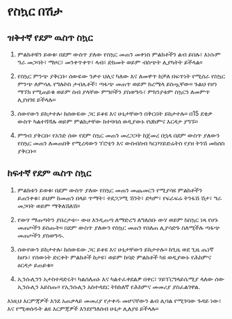 # የስኳር በሽታ

## ዝቅተኛ የደም ዉስጥ ስኳር

1. ምልክቶቹን ይወቁ፡ በደም ውስጥ ያለው የስኳር መጠን መቀነስ ምልክቶችን ልብ ይበሉ፣ እነሱም ግራ መጋባት፣ ማዞር፣ መንቀጥቀጥ፣ ላብ፣ ድክመት ወይም ብስጭት ሊያካትት ይችላል።
2. የስኳር ምንጭ ያቅርቡ፡ ሰውዬው ንቃተ ህሊና ካለው እና ለመዋጥ ከቻለ በፍጥነት የሚሰራ የስኳር ምንጭ ለምሳሌ የግሉኮስ ታብሌቶች፣ ጣፋጭ መጠጥ ወይም ከረሜላ ይስጧቸው። ጉልህ የሆነ ማኘክ የሚጠይቁ ወይም ስብ ያላቸው ምግቦችን ያስወግዱ፣ ምክንያቱም ስኳርን ለመምጥ ሊያዘገዩ ይችላሉ።
3. ሰውየውን ይከታተሉ፡ ከሰውዬው ጋር ይቆዩ እና ሁኔታቸውን በቅርበት ይከታተሉ። በ15 ደቂቃ ውስጥ ካልተሻሻሉ ወይም ምልክታቸው ከተባባሰ ወዲያውኑ የህክምና እርዳታ ያግኙ።

4. ምግብ ያቅርቡ፡ የአንድ ሰው የደም ስኳር መጠን መረጋጋት ከጀመረ በኋላ በደም ውስጥ ያለውን የስኳር መጠን ለመጠበቅ የሚረዳውን ፕሮቲን እና ውስብስብ ካርቦሃይድሬትስ የያዘ ትንሽ መክሰስ ያቅርቡ።

## ከፍተኛ የደም ዉስጥ ስኳር

1. ምልክቱን ይወቁ፡ በደም ውስጥ ያለው የስኳር መጠን መጨመርን የሚያሳዩ ምልክቶችን ይጠንቀቁ፣ ይህም ከመጠን በላይ ጥማት፣ ተደጋጋሚ ሽንት፣ ድካም፣ የፍራፍሬ ትንፋሽ ሽታ፣ ግራ መጋባት ወይም ማቅለሽለሽ።

2. የውሃ ማጠጣትን ያበረታቱ፡- ውሀ እንዲጠጣ ለማድረግ ለግለሰቡ ውሃ ወይም ከስኳር ነጻ የሆኑ መጠጦችን ይስጡት። በደም ውስጥ ያለውን የስኳር መጠን የበለጠ ሊያሳድጉ ስለሚችሉ ጣፋጭ መጠጦችን ያስወግዱ.

3. ሰውየውን ይከታተሉ፡ ከሰውዬው ጋር ይቆዩ እና ሁኔታቸውን ይከታተሉ። ከጊዜ ወደ ጊዜ ጤነኛ ከሆኑ፣ የሰውነት ድርቀት ምልክቶች ከታዩ፣ ወይም ከባድ ምልክቶች ካዩ ወዲያውኑ የሕክምና ዕርዳታ ይጠይቁ።

4. ኢንሱሊንን አታስተዳድሩት፡ ካልሰለጠኑ እና ካልተፈቀደልዎ በቀር፣ ሃይፐርግላይሴሚያ ላለው ሰው ኢንሱሊን አይስጡ። የኢንሱሊን አስተዳደር ትክክለኛ የሕክምና መመሪያ ያስፈልገዋል.

እነዚህ እርምጃዎች እንደ አጠቃላይ መመሪያ የታቀዱ መሆናቸውን ልብ ሊባል የሚገባው ጉዳይ ነው፣ እና የሚወሰዱት ልዩ እርምጃዎች እንደየግለሰብ ሁኔታ ሊለያዩ ይችላሉ። 
